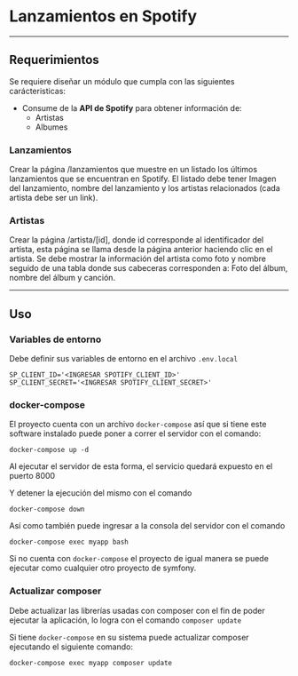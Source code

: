 # Lanzamientos en Spotify

---
## Requerimientos
Se requiere diseñar un módulo que cumpla con las siguientes carácteristicas:
- Consume de la **API de Spotify** para obtener información de:
    - Artistas
    - Albumes


### Lanzamientos
Crear la página /lanzamientos que muestre en un listado los últimos 
lanzamientos que se encuentran en Spotify. El listado debe tener Imagen del 
lanzamiento, nombre del lanzamiento y los artistas relacionados (cada artista
 debe ser un link).


### Artistas
Crear la página /artista/[id], donde id corresponde al identificador del 
artista, esta página se llama desde la página anterior haciendo clic en el 
artista. Se debe mostrar la información del artista como foto y nombre seguido
de una tabla donde sus cabeceras corresponden a: Foto del álbum, nombre del 
álbum y canción.


---
## Uso
### Variables de entorno
Debe definir sus variables de entorno en el archivo `.env.local`
```
SP_CLIENT_ID='<INGRESAR SPOTIFY_CLIENT_ID>'
SP_CLIENT_SECRET='<INGRESAR SPOTIFY_CLIENT_SECRET>'
```


### docker-compose
El proyecto cuenta con un archivo `docker-compose` así que si tiene este 
software instalado puede poner a correr el servidor con el comando:
```
docker-compose up -d
```
Al ejecutar el servidor de esta forma, el servicio quedará expuesto en el puerto 8000

Y detener la ejecución del mismo con el comando 
```
docker-compose down
```

Así como también puede ingresar a la consola del servidor con el comando
```
docker-compose exec myapp bash
```
Si no cuenta con `docker-compose` el proyecto de igual manera se puede ejecutar
como cualquier otro proyecto de symfony.

### Actualizar composer
Debe actualizar las librerías usadas con composer con el fin de poder ejecutar la 
aplicación, lo logra con el comando `composer update`

Si tiene `docker-compose` en su sistema puede actualizar composer ejecutando el
siguiente comando:
```
docker-compose exec myapp composer update
```

